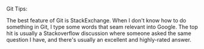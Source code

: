 Git Tips:

The best feature of Git is StackExchange. When I don't know how to do something in Git, I type some words that seam relevant into Google. The top hit is usually a Stackoverflow discussion where someone asked the same question I have, and there's usually an excellent and highly-rated answer.

